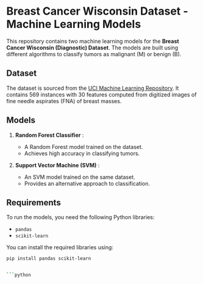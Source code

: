 # Breast Cancer Wisconsin Dataset - Machine Learning Models

This repository contains two machine learning models for the **Breast Cancer Wisconsin (Diagnostic) Dataset**. The models are built using different algorithms to classify tumors as malignant (M) or benign (B).

## Dataset
The dataset is sourced from the [UCI Machine Learning Repository](https://archive.ics.uci.edu/ml/datasets/breast+cancer+wisconsin+(diagnostic)). It contains 569 instances with 30 features computed from digitized images of fine needle aspirates (FNA) of breast masses.

## Models
1. **Random Forest Classifier** :
   - A Random Forest model trained on the dataset.
   - Achieves high accuracy in classifying tumors.

2. **Support Vector Machine (SVM)** :
   - An SVM model trained on the same dataset.
   - Provides an alternative approach to classification.


## Requirements
To run the models, you need the following Python libraries:
- `pandas`
- `scikit-learn`

You can install the required libraries using:
```bash
pip install pandas scikit-learn


```python

```
